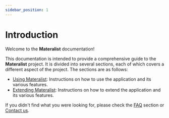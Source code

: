 ```yaml
---
sidebar_position: 1
---
```


# Introduction

Welcome to the **Materalist** documentation!

This documentation is intended to provide a comprehensive guide to the **Materalist** project. 
It is divided into several sections, each of which covers a different aspect of the project. 
The sections are as follows:

- [Using Materalist](./usage): Instructions on how to use the application and its various features.
- [Extending Materalist](./extending): Instructions on how to extend the application and its various features.

If you didn't find what you were looking for, please check the [FAQ](./faq) section or [Contact us](./contact).

[//]: # (Welcome to the **MASTERTHESIS** documentation!)

[//]: # ()
[//]: # (This documentation is intended to provide a comprehensive guide to the **MASTERTHESIS** project. It is divided into)

[//]: # (several sections, each of which covers a different aspect of the project. The sections are as follows:)

[//]: # ()
[//]: # (- [Introduction]&#40;intro.md&#41;: An overview of the project, its goals, objectives and the origins of the project.)

[//]: # (- [Installation]&#40;./installation.md&#41;: Instructions on how to install the project on your local machine.)

[//]: # (- [Project Structure]&#40;./project-structure.md&#41;: An overview of the project's structure and the various components that make up the project.)

[//]: # (  - [Client]&#40;./client.md&#41;: An overview of the client-side code and how it interacts with the server.)

[//]: # (  - [Server]&#40;./server.md&#41;: An overview of the server-side code and how it interacts with the client.)

[//]: # (  - [Documentation]&#40;./documentation.md&#41;: About the documentation of the project.)

[//]: # (  - [Homepage]&#40;./homepage.md&#41;: About the homepage of the project.)

[//]: # (  - [Platform]&#40;./platform.md&#41;: About the platform of the project which is used to host the project.)

[//]: # (- [Usage]&#40;./usage.md&#41;: Instructions on how to use the project and its various features.)

[//]: # (- [Contributing]&#40;./contributing.md&#41;: Information on how to contribute to the project and the guidelines for contributing.)

[//]: # (- [License]&#40;./license.md&#41;: Information on the license under which the project is released.)

[//]: # (- [Acknowledgements]&#40;./acknowledgements.md&#41;: Acknowledgements to the people and organizations that have contributed to the project.)

[//]: # (- [Contact]&#40;./contact.md&#41;: Contact information for the project maintainers.)

[//]: # (- [FAQ]&#40;./faq.md&#41;: Frequently asked questions about the project.)

[//]: # (- [Changelog]&#40;./changelog.md&#41;: A log of changes made to the project over time.)

[//]: # (- [Roadmap]&#40;./roadmap.md&#41;: The roadmap for the project and the features that are planned for future releases.)

[//]: # ()
[//]: # (To extend the application, you can start by reading the [How to extend the application]&#40;./extend.md&#41; section.)